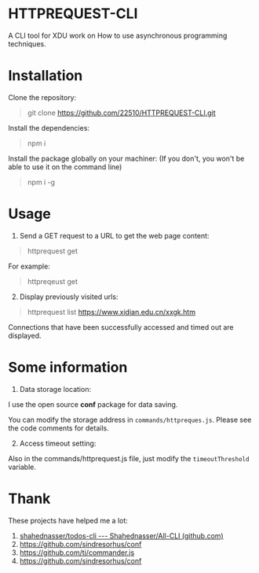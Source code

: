 # HTTPREQUEST-CLI

A CLI tool for XDU work on How to use asynchronous programming techniques.

# Installation

Clone the repository:

>   git clone https://github.com/22510/HTTPREQUEST-CLI.git

Install the dependencies:

>   npm i

Install the package globally on your machiner: (If you don't, you won't be able to use it on the command line)

>   npm i -g

# Usage

1.   Send a GET request to a URL to get the web page content:

>   httprequest get <url>

For example:

>   httpreqeust get 

2.   Display previously visited urls:

>   httprequest list https://www.xidian.edu.cn/xxgk.htm

Connections that have been successfully accessed and timed out are displayed.

# Some information

1.   Data storage location:

I use the open source **conf** package for data saving.

You can modify the storage address in `commands/httpreques.js`. Please see the code comments for details.

2.   Access timeout setting:

Also in the commands/httprequest.js file, just modify the `timeoutThreshold` variable.

# Thank

These projects have helped me a lot:

1.   [shahednasser/todos-cli --- Shahednasser/All-CLI (github.com)](https://github.com/shahednasser/todos-cli)
2.   https://github.com/sindresorhus/conf
3.   https://github.com/tj/commander.js
4.   https://github.com/sindresorhus/conf

